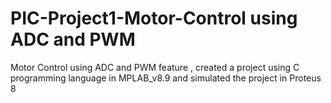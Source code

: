 # PIC-Project1-Motor-Control using ADC and PWM
Motor Control using ADC and PWM feature  , created a project using C programming language in  MPLAB_v8.9 and simulated the project in Proteus 8
